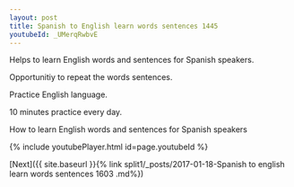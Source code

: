 ```yaml
---
layout: post
title: Spanish to English learn words sentences 1445 
youtubeId: _UMerqRwbvE
---
```

 
 
Helps to learn English words and sentences for Spanish speakers.

Opportunitiy to repeat the words sentences. 

Practice English language. 
 
10 minutes practice every day. 
 
How to learn English words and sentences for Spanish speakers 
 
{% include youtubePlayer.html id=page.youtubeId %}
 
 
[Next]({{ site.baseurl }}{% link  split1/_posts/2017-01-18-Spanish to english learn words sentences 1603 .md%})
 
